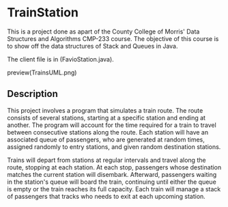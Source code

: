 # TrainStation
This is a project done as apart of the County College of Morris' Data Structures and Algorithms CMP-233 course. The objective of this course is to show off the data structures of Stack and Queues in Java.

The client file is in (FavioStation.java). 

preview(TrainsUML.png)

<h2> Description </h2>

This project involves a program that simulates a train route. The route consists of several stations, starting at a specific station and ending at another. The program will account for the time required for a train to travel between consecutive stations along the route. Each station will have an associated queue of passengers, who are generated at random times, assigned randomly to entry stations, and given random destination stations.

Trains will depart from stations at regular intervals and travel along the route, stopping at each station. At each stop, passengers whose destination matches the current station will disembark. Afterward, passengers waiting in the station's queue will board the train, continuing until either the queue is empty or the train reaches its full capacity. Each train will manage a stack of passengers that tracks who needs to exit at each upcoming station.
